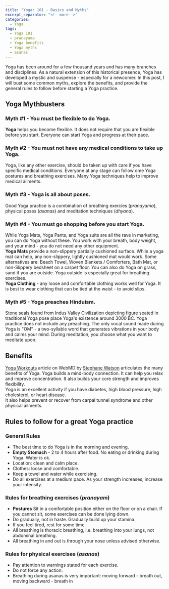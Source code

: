 ```yaml
---
title: "Yoga: 101 - Basics and Myths"
excerpt_separator: "<!--more-->"
categories:
  - Yoga
tags:
  - Yoga 101
  - pranayama
  - Yoga benefits
  - Yoga myths
  - asanas
---
```


Yoga has been around for a few thousand years and has many branches and disciplines. As a natural extension of this historical presence, Yoga has developed a mystic and suspense - especially for a newcomer. In this post, I will bust some common myths, explore the benefits, and provide the general rules to follow before starting a Yoga practice.  

<!--more-->
## Yoga Mythbusters
### Myth #1 - You must be flexible to do Yoga.
**Yoga** helps you become flexible. It does not require that you are flexible before you start. Everyone can start Yoga and progress at their pace. 

### Myth #2 - You must not have any medical conditions to take up Yoga.
Yoga, like any other exercise, should be taken up with care if you have specific medical conditions. Everyone at any stage can follow ome Yoga postures and breathing exercises. Many Yoga techniques help to improve medical ailments. 

### Myth #3 - Yoga is all about poses.
Good Yoga practice is a combination of breathing exercies (*pranayama*), physical poses (*asanas*) and meditation techniques (*dhyana*).

### Myth #4 - You must go shopping before you start Yoga.
While Yoga Mats, Yoga Pants, and Yoga suits are all the rave in marketing, you can do Yoga without these. You work with your breath, body weight, and your mind - you do not need any other equipment.  
**Yoga Mats** provide a non-slippery partially cushioned surface. While a yoga mat can help, any non-slippery, lightly cushioned mat would work. Some alternatives are: Beach Towel, Woven Blankets / Comforters, Bath Mat, or non-Slippery bedsheet on a carpet floor. You can also do Yoga on grass, sand if you are outside. Yoga outside is especially great for breathing exercises.  
**Yoga Clothing** - any loose and comfortable clothing works well for Yoga. It is best to wear clothing that can be tied at the waist - to avoid slips.

### Myth #5 - Yoga preaches Hinduism.
Stone seals found from Indus Valley Civilization depicting figure seated in traditional Yoga pose place Yoga's existence around 3000 BC. Yoga practice does not include any preaching. The only vocal sound made during Yoga is "OM" - a two-syllable word that generates vibrations in your body and calms your mind. During meditation, you choose what you want to meditate upon.

## Benefits
[Yoga Workouts](https://www.webmd.com/fitness-exercise/a-z/yoga-workouts) article on WebMD by [Stephane Watson](https://www.webmd.com/stephanie-watson) articulates the many benefits of Yoga. Yoga builds a mind-body connection. It can help you relax and improve concentration. It also builds your core strength and improves flexibility.   
Yoga is an excellent activity if you have diabetes, high blood pressure, high cholesterol, or heart disease.  
It also helps prevent or recover from carpal tunnel syndrome and other physical ailments.

## Rules to follow for a great Yoga practice
### General Rules
- The best time to do Yoga is in the morning and evening.
- **Empty Stomach** - 2 to 4 hours after food. No eating or drinking during Yoga. Water is ok.
- Location: clean and calm place.
- Clothes: loose and comfortable.
- Keep a towel and water while exercising.
- Do all exercises at a medium pace. As your strength increases, increase your intensity.

### Rules for breathing exercises (*pranayam*)
- **Postures** Sit in a comfortable position either on the floor or on a chair. If you cannot sit, some exercises can be done lying down.
- Do gradually, not in haste. Gradually build up your stamina.
- If you feel tired, rest for some time. 
- All breathing is thoracic breathing, i.e. breathing into your lungs, not abdominal breathing.
- All breathing in and out is through your nose unless advised otherwise.

### Rules for physical exercises (*asanas*)
- Pay attention to warnings stated for each exercise.
- Do not force any action.
- Breathing during asanas is very important: moving forward - breath out, moving backward - breath in



